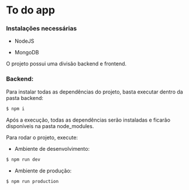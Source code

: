 # To do app

### Instalações necessárias

- NodeJS

- MongoDB

O projeto possui uma divisão backend e frontend.

### Backend:

Para instalar todas as dependências do projeto, basta executar dentro da pasta backend:

```sh
$ npm i
```

Após a execução, todas as dependências serão instaladas e ficarão disponíveis na pasta node_modules.

Para rodar o projeto, execute:

- Ambiente de desenvolvimento:
```sh
$ npm run dev
```

- Ambiente de produção:
```sh
$ npm run production
```

